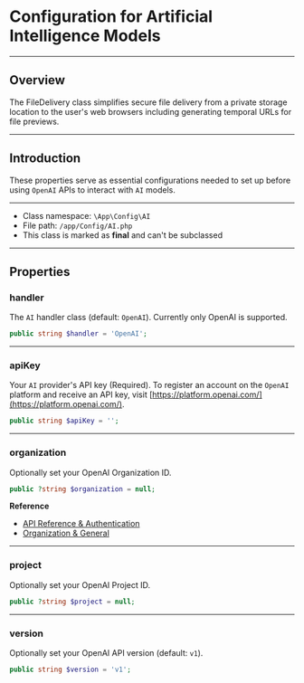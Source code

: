 # Configuration for Artificial Intelligence Models

***

## Overview

The FileDelivery class simplifies secure file delivery from a private storage location to the user's web browsers including generating temporal URLs for file previews.

***

## Introduction

These properties serve as essential configurations needed to set up before using `OpenAI` APIs to interact with `AI` models.

***

* Class namespace: `\App\Config\AI`
* File path: `/app/Config/AI.php`
* This class is marked as **final** and can't be subclassed

***

## Properties

### handler

The `AI` handler class (default: `OpenAI`).
Currently only OpenAI is supported.

```php
public string $handler = 'OpenAI';
```

***

### apiKey

Your `AI` provider's API key (Required).
To register an account on the `OpenAI` platform and receive an API key, visit [https://platform.openai.com/](https://platform.openai.com/).

```php
public string $apiKey = '';
```

***

### organization

Optionally set your OpenAI Organization ID.

```php
public ?string $organization = null;
```

**Reference**

- [API Reference & Authentication](https://platform.openai.com/docs/api-reference/authentication)
- [Organization & General](https://platform.openai.com/settings/organization/general)

***

### project

Optionally set your OpenAI Project ID.

```php
public ?string $project = null;
```

***

### version

Optionally set your OpenAI API version (default: `v1`).

```php
public string $version = 'v1';
```
